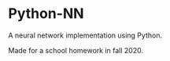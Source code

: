 # Python-NN
A neural network implementation using Python.

Made for a school homework in fall 2020. 
